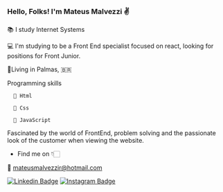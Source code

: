 ### Hello, Folks! I'm Mateus Malvezzi ✌️

 
 📚 I study Internet Systems
 
 💻 I'm studying to be a Front End specialist focused on react, looking for positions for Front Junior.

 📌Living in Palmas, 🇧🇷
 
  
  Programming skills
  
      📍 Html
      
      📍 Css
      
      📍 JavaScript
      
      
 Fascinated by the world of FrontEnd, problem solving and the passionate look of the customer when viewing the website.
 
+ Find me on 👇🏻

📌 mateusmalvezzir@hotmail.com

[![Linkedin Badge](https://img.shields.io/badge/-LinkedIn-blue?style=flat-square&logo=Linkedin&logoColor=white&link=https://www.linkedin.com/in/mateus-malvezzi-1a0913181/)](https://www.linkedin.com/in/mateusmrodrigues/) [![Instagram Badge](https://img.shields.io/badge/-Instagram-violet?style=flat-square&logo=Instagram&logoColor=white&link=https://www.instagram.com/mateusmalvezzi/)](https://www.instagram.com/mateusmalvezzi/)
